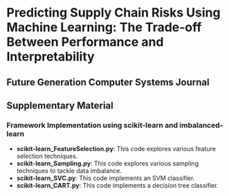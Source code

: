 # Predicting Supply Chain Risks Using Machine Learning: The Trade-off Between Performance and Interpretability

## Future Generation Computer Systems Journal

## Supplementary Material

### Framework Implementation using scikit-learn and imbalanced-learn

* **scikit-learn_FeatureSelection.py**: This code explores various feature selection techniques.
* **scikit-learn_Sampling.py**: This code explores various sampling techniques to tackle data imbalance.
* **scikit-learn_SVC.py**: This code implements an SVM classifier.
* **scikit-learn_CART.py**: This code implements a decision tree classifier.
